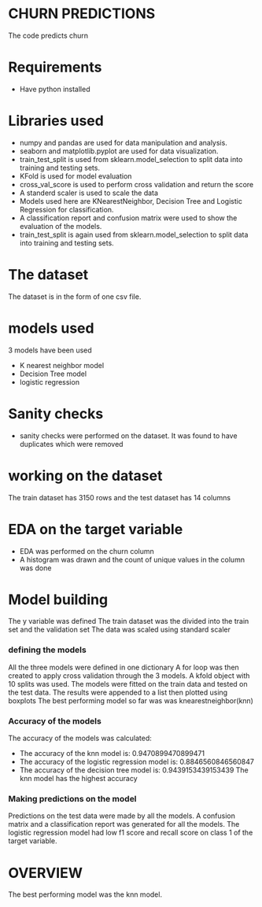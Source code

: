 # CHURN PREDICTIONS
The code predicts churn
# Requirements
- Have python installed 
# Libraries used
- numpy and pandas are used for data manipulation and analysis.
- seaborn and matplotlib.pyplot are used for data visualization.
- train_test_split is used from sklearn.model_selection to split data into training and testing sets.
- KFold is used for model evaluation
- cross_val_score is used to perform cross validation and return the score
- A standerd scaler is used to scale the data
- Models used here are KNearestNeighbor, Decision Tree and Logistic Regression for classification.
- A classification report and confusion matrix were used to show the evaluation of the models.
- train_test_split is again used from sklearn.model_selection to split data into training and testing sets.

# The dataset
The dataset is in the form of one csv file.
# models used
 3 models have been used
- K nearest neighbor model
- Decision Tree model
- logistic regression
# Sanity checks
- sanity checks were performed on the dataset. It was found to have duplicates which were removed
# working on the dataset
The train dataset has 3150 rows and the test dataset has 14 columns
# EDA on the target variable
- EDA was performed on the churn column
- A histogram was drawn and the count of unique values in the column was done
# Model building
The y variable was defined
The train dataset was the divided into the train set and the validation set
The data was scaled using standard scaler
### defining the models
All the three models were defined in one dictionary
A for loop was then created to apply cross validation through the 3 models.
A kfold object with 10 splits was used.
The models were fitted on the train data and tested on the test data.
The results were appended to a list then plotted using boxplots
The best performing model so far was was knearestneighbor(knn)
### Accuracy of the models
The accuracy of the models was calculated:
- The accuracy of the knn model is: 0.9470899470899471
- The accuracy of the  logistic regression model is: 0.8846560846560847
- The accuracy of the decision tree model is: 0.9439153439153439
The knn model has the highest accuracy
### Making predictions on the model
Predictions on the test data were made by all the models.
A confusion matrix and a classification report was generated for all the models.
The logistic regression model had low f1 score and recall score on class 1 of the target variable.

# OVERVIEW
The best performing model was the knn model.





